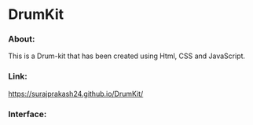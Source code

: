 # DrumKit
### About:
This is a Drum-kit that has been created using Html, CSS and JavaScript.

### Link:
https://surajprakash24.github.io/DrumKit/

### Interface:
